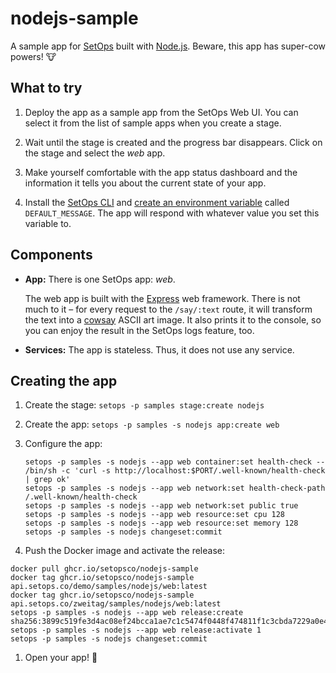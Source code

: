 # nodejs-sample

A sample app for [SetOps](https://setops.co) built with [Node.js](https://nodejs.dev).
Beware, this app has super-cow powers! :cow:

## What to try

1. Deploy the app as a sample app from the SetOps Web UI. You can select it from the list of sample apps when you create a stage.

1. Wait until the stage is created and the progress bar disappears. Click on the stage and select the *web* app.

1. Make yourself comfortable with the app status dashboard and the information it tells you about the current state of your app.

1. Install the [SetOps CLI](https://docs.setops.co/latest/user/installation/) and [create an environment variable](https://docs.setops.co/latest/user/configuration/apps/#set-an-environment-variable) called `DEFAULT_MESSAGE`. The app will respond with whatever value you set this variable to.

## Components

* **App:** There is one SetOps app: *web*.

  The web app is built with the [Express](https://expressjs.com) web framework. There is not much to it – for every request to the
  `/say/:text` route, it will transform the text into a [cowsay](https://github.com/piuccio/cowsay) ASCII art image. It also prints it to the console,
  so you can enjoy the result in the SetOps logs feature, too.

* **Services:** The app is stateless. Thus, it does not use any service.

## Creating the app

1. Create the stage: `setops -p samples stage:create nodejs`

1. Create the app: `setops -p samples -s nodejs app:create web`

1. Configure the app:

   ```
   setops -p samples -s nodejs --app web container:set health-check -- /bin/sh -c 'curl -s http://localhost:$PORT/.well-known/health-check | grep ok'
   setops -p samples -s nodejs --app web network:set health-check-path /.well-known/health-check
   setops -p samples -s nodejs --app web network:set public true
   setops -p samples -s nodejs --app web resource:set cpu 128
   setops -p samples -s nodejs --app web resource:set memory 128
   setops -p samples -s nodejs changeset:commit
   ```

1. Push the Docker image and activate the release:

  ```
  docker pull ghcr.io/setopsco/nodejs-sample
  docker tag ghcr.io/setopsco/nodejs-sample api.setops.co/demo/samples/nodejs/web:latest
  docker tag ghcr.io/setopsco/nodejs-sample api.setops.co/zweitag/samples/nodejs/web:latest
  setops -p samples -s nodejs --app web release:create sha256:3899c519fe3d4ac08ef24bcca1ae7c1c5474f0448f474811f1c3cbda7229a0e4
  setops -p samples -s nodejs --app web release:activate 1
  setops -p samples -s nodejs changeset:commit
  ```

1. Open your app! :tada:
